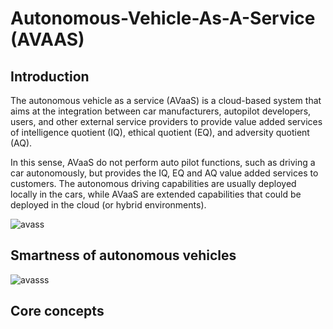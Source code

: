 # Autonomous-Vehicle-As-A-Service (AVAAS)

## Introduction

The autonomous vehicle as a service (AVaaS) is a cloud-based system that aims at the integration between car
manufacturers, autopilot developers, users, and other external service providers to provide value added services of
intelligence quotient (IQ), ethical quotient (EQ), and adversity quotient (AQ).

In this sense, AVaaS do not perform auto pilot functions, such as driving a car autonomously, but provides the
IQ, EQ and AQ value added services to customers. The autonomous driving capabilities are usually deployed locally
in the cars, while AVaaS are extended capabilities that could be deployed in the cloud (or hybrid environments).

![avass](https://user-images.githubusercontent.com/78174997/168272522-a4e064a5-9b09-400f-9906-d9615e6c68ef.jpg)

## Smartness of autonomous vehicles

![avasss](https://user-images.githubusercontent.com/78174997/168273476-6ae47f29-7d12-4f09-ad31-e38537d55822.png)

## Core concepts 

